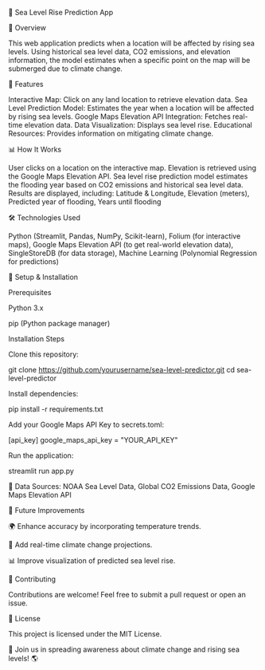 🌊 Sea Level Rise Prediction App

📌 Overview

This web application predicts when a location will be affected by rising sea levels. Using historical sea level data, CO2 emissions, and elevation information, the model estimates when a specific point on the map will be submerged due to climate change.

🚀 Features

Interactive Map: Click on any land location to retrieve elevation data. Sea Level Prediction Model: Estimates the year when a location will be affected by rising sea levels. Google Maps Elevation API Integration: Fetches real-time elevation data. Data Visualization: Displays sea level rise. Educational Resources: Provides information on mitigating climate change.

📊 How It Works

User clicks on a location on the interactive map. Elevation is retrieved using the Google Maps Elevation API. Sea level rise prediction model estimates the flooding year based on CO2 emissions and historical sea level data. Results are displayed, including: Latitude & Longitude, Elevation (meters), Predicted year of flooding, Years until flooding

🛠️ Technologies Used

Python (Streamlit, Pandas, NumPy, Scikit-learn), Folium (for interactive maps), Google Maps Elevation API (to get real-world elevation data), SingleStoreDB (for data storage), Machine Learning (Polynomial Regression for predictions)

🔧 Setup & Installation

Prerequisites

Python 3.x

pip (Python package manager)

Installation Steps

Clone this repository:

git clone https://github.com/yourusername/sea-level-predictor.git
cd sea-level-predictor

Install dependencies:

pip install -r requirements.txt

Add your Google Maps API Key to secrets.toml:

[api_key]
google_maps_api_key = "YOUR_API_KEY"

Run the application:

streamlit run app.py

📖 Data Sources: NOAA Sea Level Data, Global CO2 Emissions Data, Google Maps Elevation API

📌 Future Improvements

🌍 Enhance accuracy by incorporating temperature trends.

📡 Add real-time climate change projections.

📊 Improve visualization of predicted sea level rise.

🤝 Contributing

Contributions are welcome! Feel free to submit a pull request or open an issue.

📜 License

This project is licensed under the MIT License.

🌱 Join us in spreading awareness about climate change and rising sea levels! 🌎


